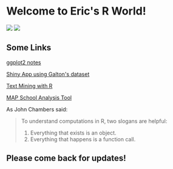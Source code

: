 # Welcome to Eric's R World!

![](http://d3gnp09177mxuh.cloudfront.net/tech-page-images/r.png) ![](https://www.rstudio.com/wp-content/uploads/2015/10/r-packages.png)

## Some Links

[ggplot2 notes](https://privefl.github.io/R-presentation/ggplot2.html#1)

[Shiny App using Galton's dataset](https://eleakin.shinyapps.io/DDP3/)

[Text Mining with R](http://tidytextmining.com/)

[MAP School Analysis Tool](https://grahampicard.shinyapps.io/shinydashboard-map/)

As John Chambers said:
>To understand computations in R, two slogans are helpful:  
>1. Everything that exists is an object. 
>2. Everything that happens is a function call.

## Please come back for updates!

<script type='text/javascript' src='https://ko-fi.com/widgets/widget_2.js'></script><script type='text/javascript'>kofiwidget2.init('Buy Me a Cup of Coffee!', '#46b798', 'T6T6I7Y4');kofiwidget2.draw();</script> 
